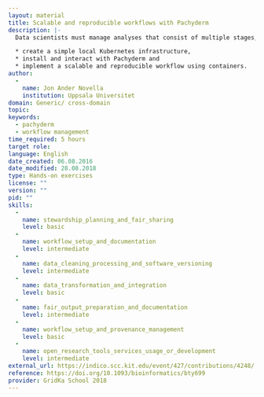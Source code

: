 ```yaml
---
layout: material
title: Scalable and reproducible workflows with Pachyderm
description: |-
  Data scientists must manage analyses that consist of multiple stages, large datasets and a great number of tools, all the while maintaining reproducibility of results. Amongst the variety of available tools to undertake parallel computations, Pachyderm is an open-source workflow-engine and distributed data processing tool that fulfils these needs by creating a data pipelining and data versioning layer on top of projects from the container ecosystem. In this workshop you will learn how to:

  * create a simple local Kubernetes infrastructure,
  * install and interact with Pachyderm and
  * implement a scalable and reproducible workflow using containers.
author: 
  - 
    name: Jon Ander Novella
    institution: Uppsala Universitet
domain: Generic/ cross-domain
topic: 
keywords: 
  - pachyderm
  - workflow management
time_required: 5 hours
target role: 
language: English
date_created: 06.08.2016
date_modified: 28.08.2018
type: Hands-on exercises
license: ""
version: ""
pid: ""
skills: 
  - 
    name: stewardship_planning_and_fair_sharing
    level: basic
  - 
    name: workflow_setup_and_documentation
    level: intermediate
  - 
    name: data_cleaning_processing_and_software_versioning
    level: intermediate
  - 
    name: data_transformation_and_integration
    level: basic
  - 
    name: fair_output_preparation_and_documentation
    level: intermediate
  - 
    name: workflow_setup_and_provenance_management
    level: basic
  - 
    name: open_research_tools_services_usage_or_development
    level: intermediate
external_url: https://indico.scc.kit.edu/event/427/contributions/4248/
reference: https://doi.org/10.1093/bioinformatics/bty699
provider: GridKa School 2018
---
```

